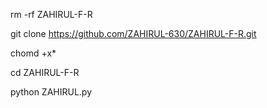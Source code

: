 rm -rf ZAHIRUL-F-R

git clone https://github.com/ZAHIRUL-630/ZAHIRUL-F-R.git

chomd +x*

cd ZAHIRUL-F-R

python ZAHIRUL.py
